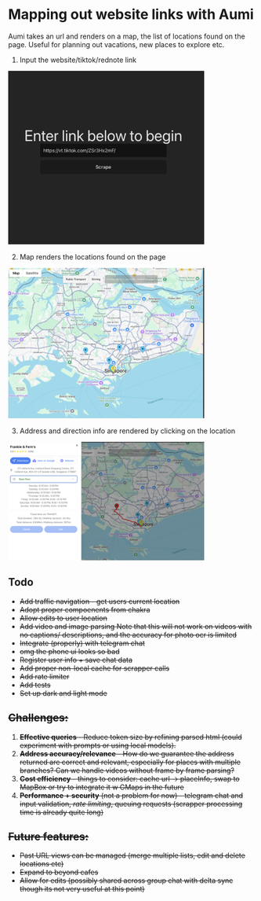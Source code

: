 # Mapping out website links with Aumi

Aumi takes an url and renders on a map, the list of locations found on the page. Useful for planning out vacations, new places to explore etc.
1. Input the website/tiktok/rednote link
<img src="./docs/demo1.png" alt="drawing" width="400"/>

2. Map renders the locations found on the page
<img src="./docs/demo2.png" alt="drawing" width="400"/>

3. Address and direction info are rendered by clicking on the location
<img src="./docs/demo3.png" alt="drawing" width="400"/>

## Todo

- <s>Add traffic navigation - get users current location</s>
- <s>Adopt proper compoenents from chakra<s>
- <s>Allow edits to user location</s>
- <s>Add video and image parsing</s> Note that this will not work on videos with no captions/ descriptions, and the accuracy for photo ocr is limited
- Integrate (properly) with telegram chat
- omg the phone ui looks so bad
- Register user info + save chat data
- Add proper non-local cache for scrapper calls
- Add rate limiter
- Add tests
- Set up dark and light mode


## Challenges:
1. **Effective queries** - Reduce token size by refining parsed html (could experiment with prompts or using local models).
2. **Address accuracy/relevance** - How do we guarantee the address returned are correct and relevant, especially for places with multiple branches? Can we handle videos without frame by frame parsing?
3. **Cost efficiency** - things to consider: cache url -> placeInfo, swap to MapBox or try to integrate it w GMaps in the future
4. **Performance + security** (not a problem for now) - telegram chat and input validation, *rate limiting*, queuing requests (scrapper processing time is already quite long)

## Future features:
- Past URL views can be managed (merge multiple lists, edit and delete locations etc)
- Expand to beyond cafes
- Allow for edits (possibly shared across group chat with delta sync though its not very useful at this point)
